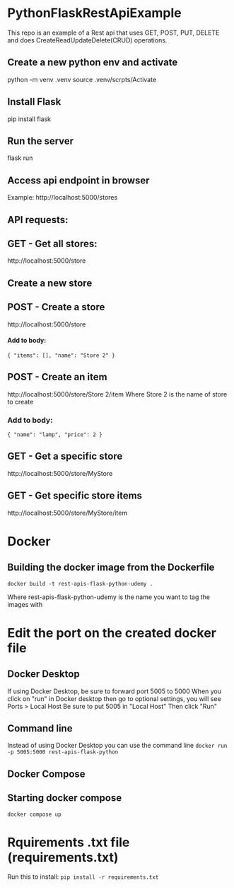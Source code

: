 # PythonFlaskRestApiExample

This repo is an example of a Rest api that uses GET, POST, PUT, DELETE and does CreateReadUpdateDelete(CRUD) operations.

## Create a new python env and activate

python -m venv .venv
source .venv/scrpts/Activate

## Install Flask

pip install flask

## Run the server

flask run

## Access api endpoint in browser

Example:
http://localhost:5000/stores

## API requests:

## GET - Get all stores:

http://localhost:5000/store

## Create a new store

## POST - Create a store

http://localhost:5000/store

#### Add to body:

`{
"items": [],
"name": "Store 2"
}`

## POST - Create an item

http://localhost:5000/store/Store 2/item
Where Store 2 is the name of store to create

### Add to body:

`{
	"name": "lamp",
	"price": 2
}`

## GET - Get a specific store

http://localhost:5000/store/MyStore

## GET - Get specific store items

http://localhost:5000/store/MyStore/item

# Docker

## Building the docker image from the Dockerfile

`docker build -t rest-apis-flask-python-udemy .`

Where rest-apis-flask-python-udemy is the name you want to tag the images with

# Edit the port on the created docker file

## Docker Desktop

If using Docker Desktop, be sure to forward port 5005 to 5000
When you click on "run" in Docker desktop then go to optional
settings, you will see Ports > Local Host
Be sure to put 5005 in "Local Host"
Then click "Run"

## Command line

Instead of using Docker Desktop you can use the command line
`docker run -p 5005:5000 rest-apis-flask-python`

## Docker Compose

## Starting docker compose

`docker compose up`

# Rquirements .txt file (requirements.txt)

Run this to install:
`pip install -r requirements.txt`
